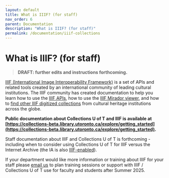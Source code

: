 ```yaml
---
layout: default
title: What is IIIF? (for staff)
nav_order: 6
parent: Documentation
description: "What is IIIF? (for staff)"
permalink: /documentation/iiif-collections
---
```


# What is IIIF? (for staff)

> **DRAFT: further edits and instructions forthcoming.**

[IIIF (International Image Interoperability Framework)](http://iiif.io/) is a set of APIs and related tools created by an international community of leading cultural institutions. The IIIF community has created documentation to help you learn how to use the [IIIF APIs](https://iiif.io/get-started/how-iiif-works/), how to use the [IIIF Mirador viewer](https://iiif.io/guides/using_iiif_resources/#mirador), and how to [find other IIIF digitized collections](https://iiif.io/guides/finding_resources/) from cultural heritage institutions across the globe. 

**Public documentation about Collections U of T and IIIF is available at [https://collections-beta.library.utoronto.ca/explore/getting_started](https://collections-beta.library.utoronto.ca/explore/getting_started).**

Staff documentation about IIIF and Collections U of T is forthcoming - including when to consider using Collections U of T for IIIF versus the Internet Archive (the IA is also [IIIF-enabled](https://github.com/internetarchive/iiif)). 

If your department would like more information or training about IIIF for your staff please [email us](mailto:digitalinitiatives@library.utoronto.ca) to plan training sessions or support with IIIF / Collections U of T use for faculty and students after Summer 2025.
